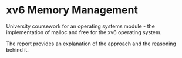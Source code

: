 # xv6 Memory Management

University coursework for an operating systems module - the implementation of malloc and free for the xv6 operating system.

The report provides an explanation of the approach and the reasoning behind it.


